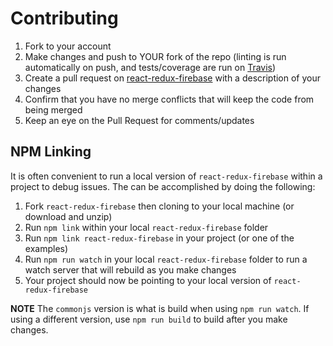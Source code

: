 # Contributing

1. Fork to your account
2. Make changes and push to YOUR fork of the repo (linting is run automatically on push, and tests/coverage are run on [Travis](https://travis-ci.org/prescottprue/react-redux-firebase))
3. Create a pull request on [react-redux-firebase](https://github.com/prescottprue/react-redux-firebase) with a description of your changes
4. Confirm that you have no merge conflicts that will keep the code from being merged
5. Keep an eye on the Pull Request for comments/updates


## NPM Linking

It is often convenient to run a local version of `react-redux-firebase` within a project to debug issues. The can be accomplished by doing the following:

1. Fork `react-redux-firebase` then cloning to your local machine (or download and unzip)
1. Run `npm link` within your local `react-redux-firebase` folder
1. Run `npm link react-redux-firebase` in your project (or one of the examples)
1. Run `npm run watch` in your local `react-redux-firebase` folder to run a watch server that will rebuild as you make changes
1. Your project should now be pointing to your local version of `react-redux-firebase`

**NOTE** The `commonjs` version is what is build when using `npm run watch`. If using a different version, use `npm run build` to build after you make changes.
